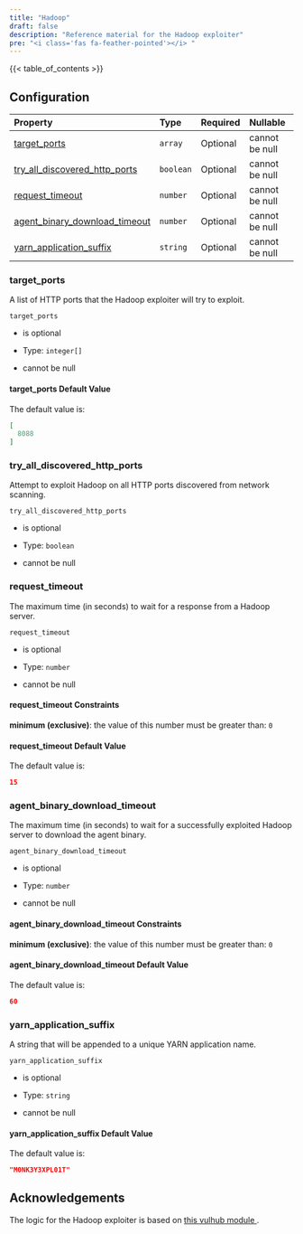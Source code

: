 ```yaml
---
title: "Hadoop"
draft: false
description: "Reference material for the Hadoop exploiter"
pre: "<i class='fas fa-feather-pointed'></i> "
---
```

{{< table_of_contents >}}

## Configuration

<!--
This documentation was autogenerated by passing the plugin's config-schema.json
through https://github.com/adobe/jsonschema2md. It was then modified by hand to
remove extraneous information.
-->

| Property                                                            | Type      | Required | Nullable       |
| :------------------------------------------------------------------ | :-------- | :------- | :------------- |
| [target\_ports](#target_ports)                                      | `array`   | Optional | cannot be null |
| [try\_all\_discovered\_http\_ports](#try_all_discovered_http_ports) | `boolean` | Optional | cannot be null |
| [request\_timeout](#request_timeout)                                | `number`  | Optional | cannot be null |
| [agent\_binary\_download\_timeout](#agent_binary_download_timeout)  | `number`  | Optional | cannot be null |
| [yarn\_application\_suffix](#yarn_application_suffix)               | `string`  | Optional | cannot be null |

### target\_ports

A list of HTTP ports that the Hadoop exploiter will try to exploit.

`target_ports`

* is optional

* Type: `integer[]`

* cannot be null

#### target\_ports Default Value

The default value is:

```json
[
  8088
]
```

### try\_all\_discovered\_http\_ports

Attempt to exploit Hadoop on all HTTP ports discovered from network scanning.

`try_all_discovered_http_ports`

* is optional

* Type: `boolean`

* cannot be null

### request\_timeout

The maximum time (in seconds) to wait for a response from a Hadoop server.

`request_timeout`

* is optional

* Type: `number`

* cannot be null

#### request\_timeout Constraints

**minimum (exclusive)**: the value of this number must be greater than: `0`

#### request\_timeout Default Value

The default value is:

```json
15
```

### agent\_binary\_download\_timeout

The maximum time (in seconds) to wait for a successfully exploited Hadoop server to download the agent binary.

`agent_binary_download_timeout`

* is optional

* Type: `number`

* cannot be null

#### agent\_binary\_download\_timeout Constraints

**minimum (exclusive)**: the value of this number must be greater than: `0`

#### agent\_binary\_download\_timeout Default Value

The default value is:

```json
60
```

### yarn\_application\_suffix

A string that will be appended to a unique YARN application name.

`yarn_application_suffix`

* is optional

* Type: `string`

* cannot be null

#### yarn\_application\_suffix Default Value

The default value is:

```json
"M0NK3Y3XPL01T"
```

## Acknowledgements

The logic for the Hadoop exploiter is based on [this vulhub module
](https://github.com/vulhub/vulhub/tree/master/hadoop/unauthorized-yarn).
